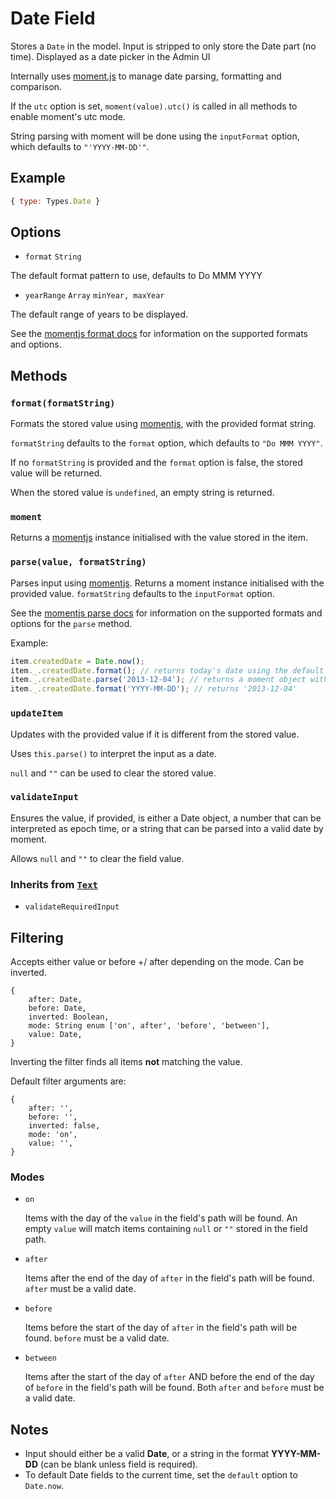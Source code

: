 # Date Field

Stores a `Date` in the model. Input is stripped to only store the Date part (no time).
Displayed as a date picker in the Admin UI

Internally uses [moment.js](http://momentjs.com/) to manage date parsing, formatting and comparison.

If the `utc` option is set, `moment(value).utc()` is called in all methods to enable moment's utc mode.

String parsing with moment will be done using the `inputFormat` option, which defaults to `"'YYYY-MM-DD'"`.

## Example

```js
{ type: Types.Date }
```

## Options

* `format` `String`

The default format pattern to use, defaults to Do MMM YYYY

* `yearRange` `Array` `minYear, maxYear`

The default range of years to be displayed.

See the [momentjs format docs](http://momentjs.com/docs/#/displaying/format/) for information on the supported formats and options.

## Methods

### `format(formatString)`

Formats the stored value using [momentjs](http://momentjs.com/), with the provided format string.

`formatString` defaults to the `format` option, which defaults to `"Do MMM YYYY"`.

If no `formatString` is provided and the `format` option is false, the stored value will be returned.

When the stored value is `undefined`, an empty string is returned.

### `moment`

Returns a [momentjs](http://momentjs.com/) instance initialised with the value stored in the item.

### `parse(value, formatString)`

Parses input using [momentjs](http://momentjs.com/). Returns a moment instance initialised with the provided value. `formatString` defaults to the `inputFormat` option.

See the [momentjs parse docs](http://momentjs.com/docs/#/parsing/) for information on the supported formats and options for the `parse` method.

Example:

```js
item.createdDate = Date.now();
item._.createdDate.format(); // returns today's date using the default format string
item._.createdDate.parse('2013-12-04'); // returns a moment object with the parsed date
item._.createdDate.format('YYYY-MM-DD'); // returns '2013-12-04'
```

### `updateItem`

Updates with the provided value if it is different from the stored value.

Uses `this.parse()` to interpret the input as a date.

`null` and `""` can be used to clear the stored value.

### `validateInput`

Ensures the value, if provided, is either a Date object, a number that can be interpreted as epoch time, or a string that can be parsed into a valid date by moment.

Allows `null` and `""` to clear the field value.

### Inherits from [`Text`](../text)

* `validateRequiredInput`

## Filtering

Accepts either value or before +/ after depending on the mode. Can be inverted.

```
{
	after: Date,
	before: Date,
	inverted: Boolean,
	mode: String enum ['on', after', 'before', 'between'],
	value: Date,
}
```

Inverting the filter finds all items **not** matching the value.

Default filter arguments are:

```
{
	after: '',
	before: '',
	inverted: false,
	mode: 'on',
	value: '',
}
```

### Modes

* `on`

  Items with the day of the `value` in the field's path will be found. An empty `value` will match items containing `null` or `""` stored in the field path.

* `after`

  Items after the end of the day of `after` in the field's path will be found. `after` must be a valid date.

* `before`

  Items before the start of the day of `after` in the field's path will be found. `before` must be a valid date.

* `between`

  Items after the start of the day of `after` AND before the end of the day of `before` in the field's path will be found. Both `after` and `before` must be a valid date.

## Notes

* Input should either be a valid **Date**, or a string in the format **YYYY-MM-DD** (can be blank unless field is required).
* To default Date fields to the current time, set the `default` option to `Date.now`.

